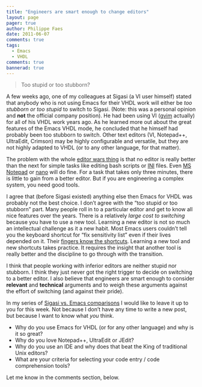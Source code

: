 ```yaml
---
title: "Engineers are smart enough to change editors"
layout: page 
pager: true
author: Philippe Faes
date: 2011-06-07
comments: true
tags: 
  - Emacs
  - VHDL
comments: true
bannerad: true
---
```


> Too stupid or too stubborn?

A few weeks ago, one of my colleagues at Sigasi (a VI user himself)
stated that anybody who is not using Emacs for their VHDL work will
either be *too stubborn or too stupid* to switch to Sigasi. (Note: this
was a personal opinion and **not** the official company position). He
had been using VI ([gvim](https://www.vim.org/) actually) for all of his
VHDL work years ago. As he learned more out about the great features of
the Emacs VHDL mode, he concluded that he himself had probably been too
stubborn to switch. Other text editors (VI, Notepad++, UltraEdit,
Crimson) may be highly configurable and versatile, but they are not
highly adapted to VHDL (or to any other language, for that matter).

The problem with the whole [editor wars thing](http://xkcd.com/378/) is
that no editor is really better than the next for simple tasks like
editing bash scripts or [INI](http://en.wikipedia.org/wiki/INI_file)
files. Even <a href="http://en.wikipedia.org/wiki/Notepad_(software)">MS
Notepad</a> or [nano](http://www.nano-editor.org/) will do fine. For a
task that takes only three minutes, there is little to gain from a
better editor. But if you are engineering a complex system, you need
good tools.

I agree that (before Sigasi existed) anything else then Emacs for VHDL
was probably not the best choice. I don’t agree with the “too stupid or
too stubborn” part. Many people roll in to a particular editor and get
to know all nice features over the years. There is a relatively *large
cost to switching* because you have to use a new tool. Learning a new
editor is not so much an intellectual challenge as it a new habit. Most
Emacs users couldn’t tell you the keyboard shortcut for “fix sensitivity
list” even if their lives depended on it. Their [fingers know the
shortcuts](http://en.wikipedia.org/wiki/Muscle_memory). Learning a new
tool and new shortcuts takes practice. It requires the insight that
another tool is really better and the discipline to go through with the
transition.

I think that people working with inferior editors are neither stupid nor
stubborn. I think they just never got the right trigger to decide on
switching to a better editor. I also believe that engineers are smart
enough to consider **relevant** and **technical** arguments and to weigh
these arguments against the effort of switching (and against their
pride).

In my series of [Sigasi vs. Emacs comparisons](/opinion/emacs/) I
would like to leave it up to you for this week. Not because I don’t have
any time to write a new post, but because I want to know what *you*
think.

-   Why do you use Emacs for VHDL (or for any other language) and why is
    it so great?
-   Why do you love Notepad++, UltraEdit or JEdit?
-   Why do you use an IDE and why does that beat the King of traditional
    Unix editors?
-   What are your criteria for selecting your code entry / code
    comprehension tools?

Let me know in the comments section, below.